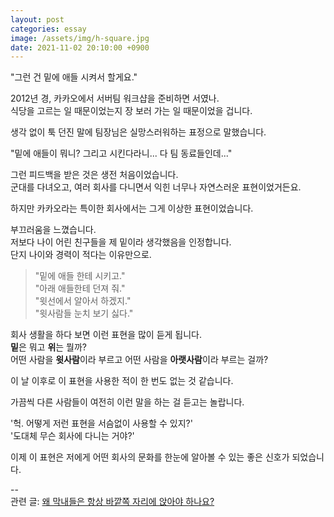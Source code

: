 ```yaml
---
layout: post
categories: essay
image: /assets/img/h-square.jpg
date: 2021-11-02 20:10:00 +0900
---
```


"그런 건 밑에 애들 시켜서 할게요."

2012년 경, 카카오에서 서버팀 워크샵을 준비하면 서였나.  
식당을 고르는 일 때문이었는지 장 보러 가는 일 때문이었을 겁니다.

생각 없이 툭 던진 말에 팀장님은 실망스러워하는 표정으로 말했습니다.

"밑에 애들이 뭐니? 그리고 시킨다라니... 다 팀 동료들인데..."

그런 피드백을 받은 것은 생전 처음이었습니다.  
군대를 다녀오고, 여러 회사를 다니면서 익힌 너무나 자연스러운 표현이었거든요.

하지만 카카오라는 특이한 회사에서는 그게 이상한 표현이었습니다.

부끄러움을 느꼈습니다.  
저보다 나이 어린 친구들을 제 밑이라 생각했음을 인정합니다.  
단지 나이와 경력이 적다는 이유만으로.

> "밑에 애들 한테 시키고."  
> "아래 애들한테 던져 줘."  
> "윗선에서 알아서 하겠지."  
> "윗사람들 눈치 보기 싫다."

회사 생활을 하다 보면 이런 표현을 많이 듣게 됩니다.  
**밑**은 뭐고 **위**는 뭘까?  
어떤 사람을 **윗사람**이라 부르고 어떤 사람을 **아랫사람**이라 부르는 걸까?

이 날 이후로 이 표현을 사용한 적이 한 번도 없는 것 같습니다.  

가끔씩 다른 사람들이 여전히 이런 말을 하는 걸 듣고는 놀랍니다.

'헉. 어떻게 저런 표현을 서슴없이 사용할 수 있지?'  
'도대체 무슨 회사에 다니는 거야?'

이제 이 표현은 저에게 어떤 회사의 문화를 한눈에 알아볼 수 있는 좋은 신호가 되었습니다.

--  
관련 글: [왜 막내들은 항상 바깥쪽 자리에 앉아야 하나요?](https://jeho.page/essay/2021/09/10/%EC%99%9C-%EB%A7%89%EB%82%B4%EB%93%A4%EC%9D%80-%ED%95%AD%EC%83%81-%EB%B0%94%EA%B9%A5%EC%AA%BD-%EC%9E%90%EB%A6%AC%EC%97%90-%EC%95%89%EC%95%84%EC%95%BC-%ED%95%98%EB%82%98%EC%9A%94.html)